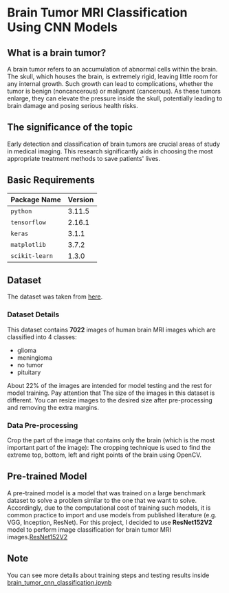 # Brain Tumor MRI Classification Using CNN Models

## What is a brain tumor?

A brain tumor refers to an accumulation of abnormal cells within the brain. The skull, which houses the brain, is extremely rigid, leaving little room for any internal growth. Such growth can lead to complications, whether the tumor is benign (noncancerous) or malignant (cancerous). As these tumors enlarge, they can elevate the pressure inside the skull, potentially leading to brain damage and posing serious health risks.

## The significance of the topic

Early detection and classification of brain tumors are crucial areas of study in medical imaging. This research significantly aids in choosing the most appropriate treatment methods to save patients' lives.

## Basic Requirements

| **Package Name**      | **Version** |
| --------------------- | ----------- |
| `python`              |  3.11.5     |
| `tensorflow`          |  2.16.1     |
| `keras`               |  3.1.1      |
| `matplotlib`          |  3.7.2      |
| `scikit-learn`        |  1.3.0      |

## Dataset

The dataset was taken from [here](https://www.kaggle.com/masoudnickparvar/brain-tumor-mri-dataset).

### Dataset Details

This dataset contains **7022** images of human brain MRI images which are classified into 4 classes:

- glioma
- meningioma
- no tumor
- pituitary

About 22% of the images are intended for model testing and the rest for model training.
Pay attention that The size of the images in this dataset is different. You can resize images to the desired size after pre-processing and removing the extra margins.

### Data Pre-processing

Crop the part of the image that contains only the brain (which is the most important part of the image): The cropping technique is used to find the extreme top, bottom, left and right points of the brain using OpenCV.

## Pre-trained Model

A pre-trained model is a model that was trained on a large benchmark dataset to solve a problem similar to the one that we want to solve. Accordingly, due to the computational cost of training such models, it is common practice to import and use models from published literature (e.g. VGG, Inception, ResNet). For this project, I decided to use **ResNet152V2** model to perform image classification for brain tumor MRI images.[ResNet152V2](https://keras.io/api/applications/resnet/)

## Note
You can see more details about training steps and testing results inside [brain_tumor_cnn_classification.ipynb](https://github.com/btlambodh/brain-tumor-classification/blob/main/brain_tumor_cnn_classification.ipynb)
